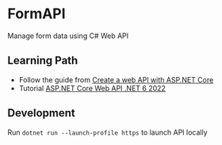 # FormAPI

Manage form data using C# Web API

## Learning Path

- Follow the guide from [Create a web API with ASP.NET Core](https://learn.microsoft.com/en-us/aspnet/core/tutorials/first-web-api?view=aspnetcore-8.0&tabs=visual-studio-code)
- Tutorial [ASP.NET Core Web API .NET 6 2022](https://www.youtube.com/watch?v=_8nLSsK5NDo&list=PL82C6-O4XrHdiS10BLh23x71ve9mQCln0)

## Development

Run `dotnet run --launch-profile https` to launch API locally
